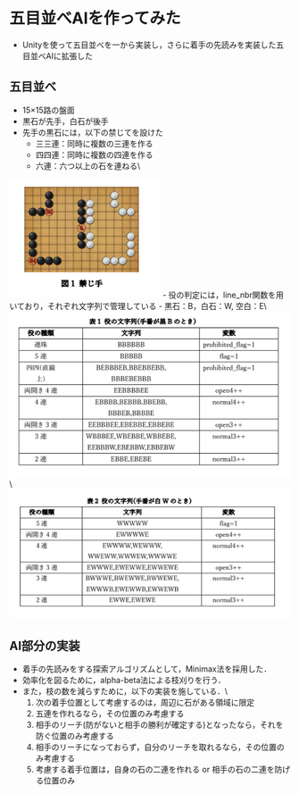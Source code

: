 # 五目並べAIを作ってみた
- Unityを使って五目並べを一から実装し，さらに着手の先読みを実装した五目並べAIに拡張した

## 五目並べ
- 15×15路の盤面
- 黒石が先手，白石が後手
- 先手の黒石には，以下の禁じてを設けた
  - 三三連：同時に複数の三連を作る
  - 四四連：同時に複数の四連を作る
  - 六連：六つ以上の石を連ねる\
<img src="imgs/kinjite.png">
- 役の判定には，line_nbr関数を用いており，それぞれ文字列で管理している
  - 黒石：B，白石：W, 空白：E\
  <img src="imgs/str_b.png">\
  <img src="imgs/str_w.png">

## AI部分の実装
- 着手の先読みをする探索アルゴリズムとして，Minimax法を採用した．
- 効率化を図るために，alpha-beta法による枝刈りを行う．
- また，枝の数を減らすために，以下の実装を施している．\
  1. 次の着手位置として考慮するのは，周辺に石がある領域に限定
  2. 五連を作れるなら，その位置のみ考慮する
  3. 相手のリーチ(防がないと相手の勝利が確定する)となったなら，それを防ぐ位置のみ考慮する
  4. 相手のリーチになっておらず，自分のリーチを取れるなら，その位置のみ考慮する
  5. 考慮する着手位置は，自身の石の二連を作れる or 相手の石の二連を防げる位置のみ